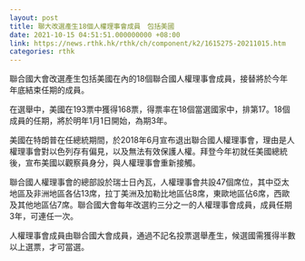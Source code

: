 ```yaml
---
layout: post
title: 聯大改選產生18個人權理事會成員　包括美國
date: 2021-10-15 04:51:51.000000000 +08:00
link: https://news.rthk.hk/rthk/ch/component/k2/1615275-20211015.htm
categories: rthk
---
```


聯合國大會改選產生包括美國在內的18個聯合國人權理事會成員，接替將於今年年底結束任期的成員。

在選舉中，美國在193票中獲得168票，得票率在18個當選國家中，排第17。18個成員的任期，將於明年1月1日開始，為期3年。

美國在特朗普在任總統期間，於2018年6月宣布退出聯合國人權理事會，理由是人權理事會對以色列存有偏見，以及無法有效保護人權。拜登今年初就任美國總統後，宣布美國以觀察員身分，與人權理事會重新接觸。

聯合國人權理事會的總部設於瑞士日內瓦，人權理事會共設47個席位，其中亞太地區及非洲地區各佔13席，拉丁美洲及加勒比地區佔8席，東歐地區佔6席，西歐及其他地區佔7席。聯合國大會每年改選約三分之一的人權理事會成員，成員任期3年，可連任一次。

人權理事會成員由聯合國大會成員，通過不記名投票選舉產生，候選國需獲得半數以上選票，才可當選。
